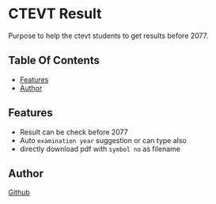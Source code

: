 # CTEVT Result

Purpose to help the ctevt students to get results before 2077.

## Table Of Contents
- [Features](#features)
- [Author](#author)

## Features

- Result can be check before 2077
- Auto `examination year` suggestion or can type also
- directly download pdf with `symbol no` as filename

## Author

[Github](https://github.com/aniloli42)
